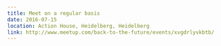 ```yaml
---
title: Meet on a regular basis
date: 2016-07-15
location: Action House, Heidelberg, Heidelberg
link: http://www.meetup.com/back-to-the-future/events/xvgdrlyvkbtb/
---
```

